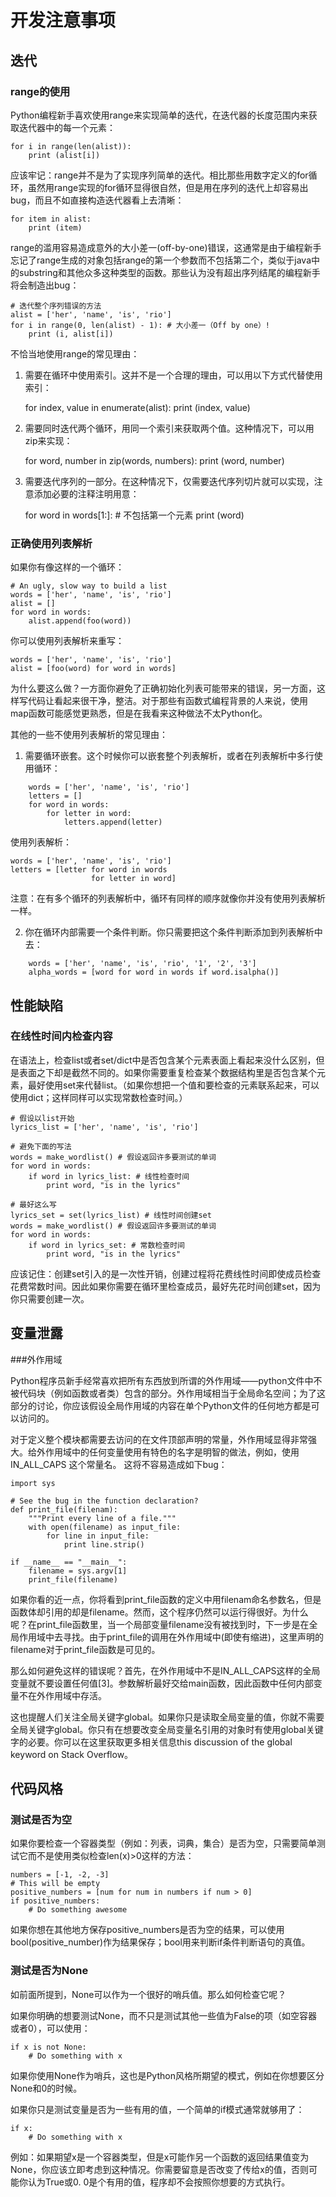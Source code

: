 # 开发注意事项


## 迭代

### range的使用

Python编程新手喜欢使用range来实现简单的迭代，在迭代器的长度范围内来获取迭代器中的每一个元素：

    for i in range(len(alist)):
        print (alist[i])

应该牢记：range并不是为了实现序列简单的迭代。相比那些用数字定义的for循环，虽然用range实现的for循环显得很自然，但是用在序列的迭代上却容易出bug，而且不如直接构造迭代器看上去清晰：

    for item in alist:
        print (item)

range的滥用容易造成意外的大小差一(off-by-one)错误，这通常是由于编程新手忘记了range生成的对象包括range的第一个参数而不包括第二个，类似于java中的substring和其他众多这种类型的函数。那些认为没有超出序列结尾的编程新手将会制造出bug：

    # 迭代整个序列错误的方法
    alist = ['her', 'name', 'is', 'rio']
    for i in range(0, len(alist) - 1): # 大小差一（Off by one）!
        print (i, alist[i])

不恰当地使用range的常见理由：

1. 需要在循环中使用索引。这并不是一个合理的理由，可以用以下方式代替使用索引：

    for index, value in enumerate(alist):
        print (index, value)

2. 需要同时迭代两个循环，用同一个索引来获取两个值。这种情况下，可以用zip来实现：

    for word, number in zip(words, numbers):
        print (word, number)

3. 需要迭代序列的一部分。在这种情况下，仅需要迭代序列切片就可以实现，注意添加必要的注释注明用意：

    for word in words[1:]: # 不包括第一个元素
        print (word)


### 正确使用列表解析

如果你有像这样的一个循环：

    # An ugly, slow way to build a list
    words = ['her', 'name', 'is', 'rio']
    alist = []
    for word in words:
        alist.append(foo(word))

你可以使用列表解析来重写：

    words = ['her', 'name', 'is', 'rio']
    alist = [foo(word) for word in words]

为什么要这么做？一方面你避免了正确初始化列表可能带来的错误，另一方面，这样写代码让看起来很干净，整洁。对于那些有函数式编程背景的人来说，使用map函数可能感觉更熟悉，但是在我看来这种做法不太Python化。

其他的一些不使用列表解析的常见理由：

1. 需要循环嵌套。这个时候你可以嵌套整个列表解析，或者在列表解析中多行使用循环：
```
    words = ['her', 'name', 'is', 'rio']
    letters = []
    for word in words:
        for letter in word:
            letters.append(letter)
```
使用列表解析：

    words = ['her', 'name', 'is', 'rio']
    letters = [letter for word in words
                      for letter in word]

注意：在有多个循环的列表解析中，循环有同样的顺序就像你并没有使用列表解析一样。

2. 你在循环内部需要一个条件判断。你只需要把这个条件判断添加到列表解析中去：
```
    words = ['her', 'name', 'is', 'rio', '1', '2', '3']
    alpha_words = [word for word in words if word.isalpha()]
```


## 性能缺陷

### 在线性时间内检查内容

在语法上，检查list或者set/dict中是否包含某个元素表面上看起来没什么区别，但是表面之下却是截然不同的。如果你需要重复检查某个数据结构里是否包含某个元素，最好使用set来代替list。（如果你想把一个值和要检查的元素联系起来，可以使用dict；这样同样可以实现常数检查时间。）

    # 假设以list开始
    lyrics_list = ['her', 'name', 'is', 'rio']

    # 避免下面的写法
    words = make_wordlist() # 假设返回许多要测试的单词
    for word in words:
        if word in lyrics_list: # 线性检查时间
            print word, "is in the lyrics"

    # 最好这么写
    lyrics_set = set(lyrics_list) # 线性时间创建set
    words = make_wordlist() # 假设返回许多要测试的单词
    for word in words:
        if word in lyrics_set: # 常数检查时间
            print word, "is in the lyrics"


应该记住：创建set引入的是一次性开销，创建过程将花费线性时间即使成员检查花费常数时间。因此如果你需要在循环里检查成员，最好先花时间创建set，因为你只需要创建一次。

## 变量泄露

###外作用域

Python程序员新手经常喜欢把所有东西放到所谓的外作用域——python文件中不被代码块（例如函数或者类）包含的部分。外作用域相当于全局命名空间；为了这部分的讨论，你应该假设全局作用域的内容在单个Python文件的任何地方都是可以访问的。

对于定义整个模块都需要去访问的在文件顶部声明的常量，外作用域显得非常强大。给外作用域中的任何变量使用有特色的名字是明智的做法，例如，使用IN_ALL_CAPS 这个常量名。 这将不容易造成如下bug：

    import sys

    # See the bug in the function declaration?
    def print_file(filenam):
        """Print every line of a file."""
        with open(filename) as input_file:
            for line in input_file:
                print line.strip()

    if __name__ == "__main__":
        filename = sys.argv[1]
        print_file(filename)

如果你看的近一点，你将看到print_file函数的定义中用filenam命名参数名，但是函数体却引用的却是filename。然而，这个程序仍然可以运行得很好。为什么呢？在print_file函数里，当一个局部变量filename没有被找到时，下一步是在全局作用域中去寻找。由于print_file的调用在外作用域中(即使有缩进)，这里声明的filename对于print_file函数是可见的。

那么如何避免这样的错误呢？首先，在外作用域中不是IN_ALL_CAPS这样的全局变量就不要设置任何值[3]。参数解析最好交给main函数，因此函数中任何内部变量不在外作用域中存活。

这也提醒人们关注全局关键字global。如果你只是读取全局变量的值，你就不需要全局关键字global。你只有在想要改变全局变量名引用的对象时有使用global关键字的必要。你可以在这里获取更多相关信息this discussion of the global keyword on Stack Overflow。

## 代码风格



### 测试是否为空

如果你要检查一个容器类型（例如：列表，词典，集合）是否为空，只需要简单测试它而不是使用类似检查len(x)>0这样的方法：

    numbers = [-1, -2, -3]
    # This will be empty
    positive_numbers = [num for num in numbers if num > 0]
    if positive_numbers:
        # Do something awesome

如果你想在其他地方保存positive_numbers是否为空的结果，可以使用bool(positive_number)作为结果保存；bool用来判断if条件判断语句的真值。

### 测试是否为None

如前面所提到，None可以作为一个很好的哨兵值。那么如何检查它呢？

如果你明确的想要测试None，而不只是测试其他一些值为False的项（如空容器或者0），可以使用：

    if x is not None:
        # Do something with x

如果你使用None作为哨兵，这也是Python风格所期望的模式，例如在你想要区分None和0的时候。

如果你只是测试变量是否为一些有用的值，一个简单的if模式通常就够用了：

    if x:
        # Do something with x

例如：如果期望x是一个容器类型，但是x可能作另一个函数的返回结果值变为None，你应该立即考虑到这种情况。你需要留意是否改变了传给x的值，否则可能你认为True或0. 0是个有用的值，程序却不会按照你想要的方式执行。


